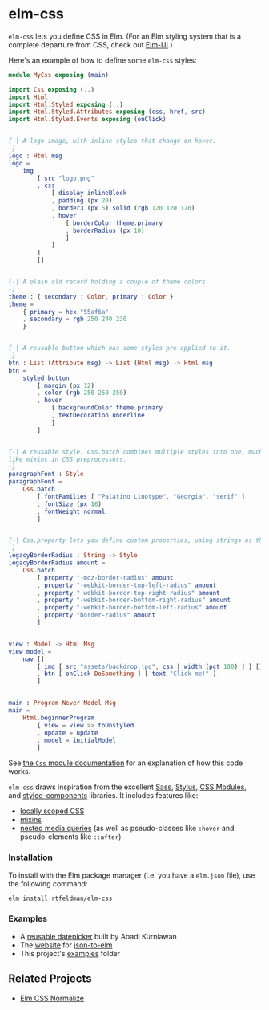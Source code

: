 # elm-css

`elm-css` lets you define CSS in Elm. (For an Elm styling system that is a
complete departure from CSS, check out [Elm-UI](https://github.com/mdgriffith/elm-ui).)

Here's an example of how to define some `elm-css` styles:

```elm
module MyCss exposing (main)

import Css exposing (..)
import Html
import Html.Styled exposing (..)
import Html.Styled.Attributes exposing (css, href, src)
import Html.Styled.Events exposing (onClick)


{-| A logo image, with inline styles that change on hover.
-}
logo : Html msg
logo =
    img
        [ src "logo.png"
        , css
            [ display inlineBlock
            , padding (px 20)
            , border3 (px 5) solid (rgb 120 120 120)
            , hover
                [ borderColor theme.primary
                , borderRadius (px 10)
                ]
            ]
        ]
        []


{-| A plain old record holding a couple of theme colors.
-}
theme : { secondary : Color, primary : Color }
theme =
    { primary = hex "55af6a"
    , secondary = rgb 250 240 230
    }


{-| A reusable button which has some styles pre-applied to it.
-}
btn : List (Attribute msg) -> List (Html msg) -> Html msg
btn =
    styled button
        [ margin (px 12)
        , color (rgb 250 250 250)
        , hover
            [ backgroundColor theme.primary
            , textDecoration underline
            ]
        ]


{-| A reusable style. Css.batch combines multiple styles into one, much
like mixins in CSS preprocessors.
-}
paragraphFont : Style
paragraphFont =
    Css.batch
        [ fontFamilies [ "Palatino Linotype", "Georgia", "serif" ]
        , fontSize (px 16)
        , fontWeight normal
        ]


{-| Css.property lets you define custom properties, using strings as their values.
-}
legacyBorderRadius : String -> Style
legacyBorderRadius amount =
    Css.batch
        [ property "-moz-border-radius" amount
        , property "-webkit-border-top-left-radius" amount
        , property "-webkit-border-top-right-radius" amount
        , property "-webkit-border-bottom-right-radius" amount
        , property "-webkit-border-bottom-left-radius" amount
        , property "border-radius" amount
        ]


view : Model -> Html Msg
view model =
    nav []
        [ img [ src "assets/backdrop.jpg", css [ width (pct 100) ] ] []
        , btn [ onClick DoSomething ] [ text "Click me!" ]
        ]


main : Program Never Model Msg
main =
    Html.beginnerProgram
        { view = view >> toUnstyled
        , update = update
        , model = initialModel
        }
```

See [the `Css` module documentation](http://package.elm-lang.org/packages/rtfeldman/elm-css/latest/Css) for an explanation of how this code works.

`elm-css` draws inspiration from the excellent [Sass](http://sass-lang.com/), [Stylus](http://stylus-lang.com/), [CSS Modules](http://glenmaddern.com/articles/css-modules), and [styled-components](https://www.styled-components.com) libraries. It includes features like:

- [locally scoped CSS](https://medium.com/seek-blog/the-end-of-global-css-90d2a4a06284)
- [mixins](http://package.elm-lang.org/packages/rtfeldman/elm-css/latest/Css#batch)
- [nested media queries](https://davidwalsh.name/write-media-queries-sass) (as well as pseudo-classes like `:hover` and pseudo-elements like `::after`)

### Installation

To install with the Elm package manager (i.e. you have a `elm.json` file), use the following command:

```bash
elm install rtfeldman/elm-css
```

### Examples

- A [reusable datepicker](https://github.com/abadi199/datetimepicker) built by Abadi Kurniawan
- The [website](https://noredink.github.io/json-to-elm) for [json-to-elm](https://github.com/eeue56/json-to-elm)
- This project's [examples](https://github.com/rtfeldman/elm-css/tree/master/examples) folder

## Related Projects

- [Elm CSS Normalize](https://github.com/scottcorgan/elm-css-normalize)

